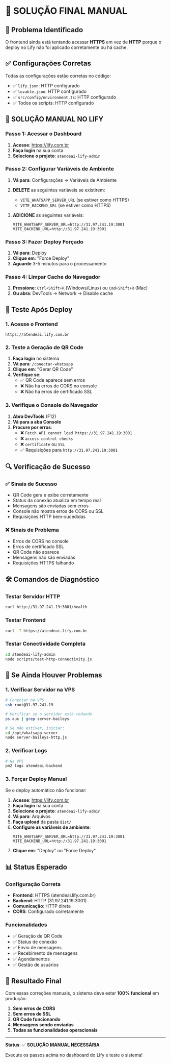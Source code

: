 # 🔧 SOLUÇÃO FINAL MANUAL

## 🎯 Problema Identificado

O frontend ainda está tentando acessar **HTTPS** em vez de **HTTP** porque o deploy no Lify não foi aplicado corretamente ou há cache.

## ✅ Configurações Corretas

Todas as configurações estão corretas no código:
- ✅ `lify.json`: HTTP configurado
- ✅ `lovable.json`: HTTP configurado  
- ✅ `src/config/environment.ts`: HTTP configurado
- ✅ Todos os scripts: HTTP configurado

## 🚀 SOLUÇÃO MANUAL NO LIFY

### Passo 1: Acessar o Dashboard
1. **Acesse**: https://lify.com.br
2. **Faça login** na sua conta
3. **Selecione o projeto**: `atendeai-lify-admin`

### Passo 2: Configurar Variáveis de Ambiente
1. **Vá para**: Configurações → Variáveis de Ambiente
2. **DELETE** as seguintes variáveis se existirem:
   - `VITE_WHATSAPP_SERVER_URL` (se estiver como HTTPS)
   - `VITE_BACKEND_URL` (se estiver como HTTPS)

3. **ADICIONE** as seguintes variáveis:
   ```
   VITE_WHATSAPP_SERVER_URL=http://31.97.241.19:3001
   VITE_BACKEND_URL=http://31.97.241.19:3001
   ```

### Passo 3: Fazer Deploy Forçado
1. **Vá para**: Deploy
2. **Clique em**: "Force Deploy"
3. **Aguarde** 3-5 minutos para o processamento

### Passo 4: Limpar Cache do Navegador
1. **Pressione**: `Ctrl+Shift+R` (Windows/Linux) ou `Cmd+Shift+R` (Mac)
2. **Ou abra**: DevTools → Network → Disable cache

## 🧪 Teste Após Deploy

### 1. Acesse o Frontend
```
https://atendeai.lify.com.br
```

### 2. Teste a Geração de QR Code
1. **Faça login** no sistema
2. **Vá para**: `/conectar-whatsapp`
3. **Clique em**: "Gerar QR Code"
4. **Verifique se**:
   - ✅ QR Code aparece sem erros
   - ❌ Não há erros de CORS no console
   - ❌ Não há erros de certificado SSL

### 3. Verifique o Console do Navegador
1. **Abra DevTools** (F12)
2. **Vá para a aba Console**
3. **Procure por erros**:
   - ❌ `Fetch API cannot load https://31.97.241.19:3001`
   - ❌ `access control checks`
   - ❌ `certificate` ou `SSL`
   - ✅ Requisições para `http://31.97.241.19:3001`

## 🔍 Verificação de Sucesso

### ✅ Sinais de Sucesso
- QR Code gera e exibe corretamente
- Status da conexão atualiza em tempo real
- Mensagens são enviadas sem erros
- Console não mostra erros de CORS ou SSL
- Requisições HTTP bem-sucedidas

### ❌ Sinais de Problema
- Erros de CORS no console
- Erros de certificado SSL
- QR Code não aparece
- Mensagens não são enviadas
- Requisições HTTPS falhando

## 🛠️ Comandos de Diagnóstico

### Testar Servidor HTTP
```bash
curl http://31.97.241.19:3001/health
```

### Testar Frontend
```bash
curl -I https://atendeai.lify.com.br
```

### Testar Conectividade Completa
```bash
cd atendeai-lify-admin
node scripts/test-http-connectivity.js
```

## 🔧 Se Ainda Houver Problemas

### 1. Verificar Servidor na VPS
```bash
# Conectar na VPS
ssh root@31.97.241.19

# Verificar se o servidor está rodando
ps aux | grep server-baileys

# Se não estiver, iniciar:
cd /opt/whatsapp-server
node server-baileys-http.js
```

### 2. Verificar Logs
```bash
# Na VPS
pm2 logs atendeai-backend
```

### 3. Forçar Deploy Manual
Se o deploy automático não funcionar:
1. **Acesse**: https://lify.com.br
2. **Faça login** na sua conta
3. **Selecione o projeto**: `atendeai-lify-admin`
4. **Vá para**: Arquivos
5. **Faça upload** da pasta `dist/`
6. **Configure as variáveis de ambiente**:
   ```
   VITE_WHATSAPP_SERVER_URL=http://31.97.241.19:3001
   VITE_BACKEND_URL=http://31.97.241.19:3001
   ```
7. **Clique em**: "Deploy" ou "Force Deploy"

## 📊 Status Esperado

### Configuração Correta
- **Frontend**: HTTPS (atendeai.lify.com.br)
- **Backend**: HTTP (31.97.241.19:3001)
- **Comunicação**: HTTP direta
- **CORS**: Configurado corretamente

### Funcionalidades
- ✅ Geração de QR Code
- ✅ Status de conexão
- ✅ Envio de mensagens
- ✅ Recebimento de mensagens
- ✅ Agendamentos
- ✅ Gestão de usuários

## 🎯 Resultado Final

Com essas correções manuais, o sistema deve estar **100% funcional** em produção:

1. **Sem erros de CORS**
2. **Sem erros de SSL**
3. **QR Code funcionando**
4. **Mensagens sendo enviadas**
5. **Todas as funcionalidades operacionais**

---

**Status**: ✅ **SOLUÇÃO MANUAL NECESSÁRIA**

Execute os passos acima no dashboard do Lify e teste o sistema! 
